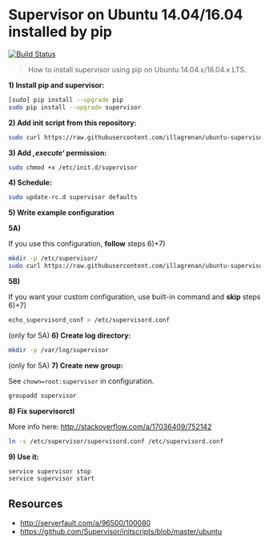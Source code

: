 # Supervisor on Ubuntu 14.04/16.04 installed by pip

[![Build Status](https://travis-ci.org/illagrenan/ubuntu-supervisor-configuration.svg?branch=master)](https://travis-ci.org/illagrenan/ubuntu-supervisor-configuration)

> How to install supervisor using pip on Ubuntu 14.04.x/16.04.x LTS. 

**1) Install pip and supervisor:**

```bash
[sudo] pip install --upgrade pip
sudo pip install --upgrade supervisor
```

**2) Add init script from this repository:**
```bash
sudo curl https://raw.githubusercontent.com/illagrenan/ubuntu-supervisor-configuration/master/supervisor.sh > /etc/init.d/supervisor
```

**3) Add *‚execute‘* permission:**

```bash
sudo chmod +x /etc/init.d/supervisor
```

**4) Schedule:**

```bash
sudo update-rc.d supervisor defaults
```

**5) Write example configuration**

**5A)**

If you use this configuration, **follow** steps 6)+7)

```bash
mkdir -p /etc/supervisor/
sudo curl https://raw.githubusercontent.com/illagrenan/ubuntu-supervisor-configuration/master/supervisord.conf > /etc/supervisor/supervisord.conf
```

**5B)**

If you want your custom configuration, use built-in command and **skip** steps 6)+7)

```bash
echo_supervisord_conf > /etc/supervisord.conf
```

(only for 5A) **6) Create log directory:**

```bash
mkdir -p /var/log/supervisor
```

(only for 5A) **7) Create new group:**

See `chown=root:supervisor` in configuration.

```bash
groupadd supervisor
```

**8) Fix supervisorctl**

More info here: http://stackoverflow.com/a/17036409/752142

```bash
ln -s /etc/supervisor/supervisord.conf /etc/supervisord.conf
```

**9) Use it:**

```bash
service supervisor stop
service supervisor start
```

## Resources

* http://serverfault.com/a/96500/100080
* https://github.com/Supervisor/initscripts/blob/master/ubuntu
